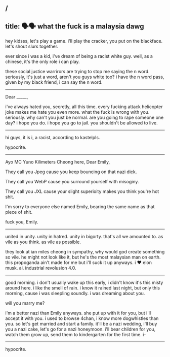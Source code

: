 /
---
title: 🗣️🗣️ what the fuck is a malaysia dawg
---

hey kidsss, let's play a game. i'll play the cracker, you put on the blackface. let's shout slurs together.

ever since i was a kid, i've dream of being a racist white guy. well, as a chinese, it's the only role i can play.

these social justice warrirors are trying to stop me saying the n word. seriously, it's just a word, aren't you guys white too? i have the n word pass, given by my black friend, i can say the n word.

---

Dear _____,

i've always hated you, secretly, all this time. every fucking attack helicopter joke makes me hate you even more. what the fuck is wrong with you. seriously. why can't you just be normal. are you going to rape someone one day? i hope you do. i hope you go to jail. you shouldn't be allowed to live.

---

hi guys, it is i, a racist, according to kastelpls.

hypocrite.

---

Ayo MC Yuno Kilimeters Cheong here, Dear Emily,

They call you Jpeg cause you keep bouncing on that nazi dick.

They call you WebP cause you surround yourself with misoginy.

They call you JXL cause your slight superioity makes you think you're hot shit.

I'm sorry to everyone else named Emily, bearing the same name as that piece of shit.

fuck you, Emily.

---

united in unity. unity in hatred. unity in bigorty. that's all we amounted to. as vile as you think. as vile as possible.

they look at ian miles cheong in sympathy, why would god create something so vile. he might not look like it, but he's the most malaysian man on earth. this propoganda ain't made for me but i'll suck it up anyways. i ❤️ elon musk. ai. industrial revolusion 4.0.

---

good morning. i don't usually wake up this early, i didn't know it's this misty around here. i like the smell of rain. i know it rained last night, but only this morning, cause i was sleepling soundly. i was dreaming about you.

will you marry me?

i'm a better nazi than Emily anyways. she put up with it for you, but i'll accept it with you. i used to browse 4chan, i know more dogwhistles than you. so let's get married and start a family. it'll be a nazi wedding, i'll buy you a nazi cake, let's go for a nazi honeymoon. i'll bear children for you, watch them grow up, send them to kindergarten for the first time. i-

---

hypocrite.
